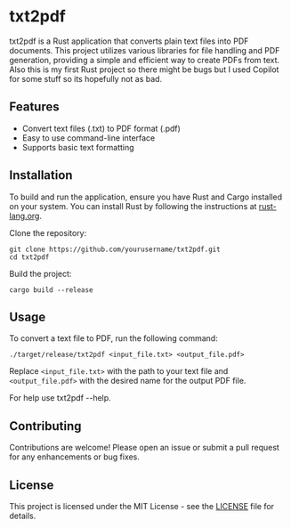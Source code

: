 # txt2pdf

txt2pdf is a Rust application that converts plain text files into PDF documents. This project utilizes various libraries for file handling and PDF generation, providing a simple and efficient way to create PDFs from text. Also this is my first Rust project so there might be bugs but I used Copilot for some stuff so its hopefully not as bad.

## Features

- Convert text files (.txt) to PDF format (.pdf)
- Easy to use command-line interface
- Supports basic text formatting

## Installation

To build and run the application, ensure you have Rust and Cargo installed on your system. You can install Rust by following the instructions at [rust-lang.org](https://www.rust-lang.org/tools/install).

Clone the repository:

```
git clone https://github.com/yourusername/txt2pdf.git
cd txt2pdf
```

Build the project:

```
cargo build --release
```

## Usage

To convert a text file to PDF, run the following command:

```
./target/release/txt2pdf <input_file.txt> <output_file.pdf>
```

Replace `<input_file.txt>` with the path to your text file and `<output_file.pdf>` with the desired name for the output PDF file.

For help use txt2pdf --help.

## Contributing

Contributions are welcome! Please open an issue or submit a pull request for any enhancements or bug fixes.

## License

This project is licensed under the MIT License - see the [LICENSE](LICENSE) file for details.